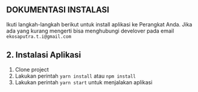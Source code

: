 ## DOKUMENTASI INSTALASI
Ikuti langkah-langkah berikut untuk install aplikasi ke Perangkat Anda.
Jika ada yang kurang mengerti bisa menghubungi develover pada email `ekosaputra.t.i@gmail.com`

## 2. Instalasi Aplikasi
1. Clone project
3. Lakukan perintah `yarn install` atau `npm install`
4. Lakukan perintah `yarn start` untuk menjalakan aplikasi
